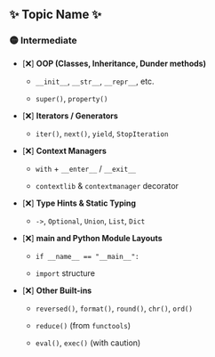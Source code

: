 ## ✨ Topic Name ✨


### 🟡 Intermediate

* [❌] **OOP (Classes, Inheritance, Dunder methods)**
    
    * `__init__`, `__str__`, `__repr__`, etc.
        
    * `super()`, `property()`
        
* [❌] **Iterators / Generators**
    
    * `iter()`, `next()`, `yield`, `StopIteration`
        
* [❌] **Context Managers**
    
    * `with` + `__enter__` / `__exit__`
        
    * `contextlib` & `contextmanager` decorator
        
* [❌] **Type Hints & Static Typing**
    
    * `->`, `Optional`, `Union`, `List`, `Dict`
        
* [❌] ****main** and Python Module Layouts**
    
    * `if __name__ == "__main__":`
        
    * `import` structure
        
* [❌] **Other Built-ins**
    
    * `reversed()`, `format()`, `round()`, `chr()`, `ord()`
        
    * `reduce()` (from `functools`)
        
    * `eval()`, `exec()` (with caution)
        